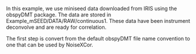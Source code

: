 In this example, we use miniseed data downloaded from IRIS using the obspyDMT package. The data are stored in Example_mSEED/DATA/RAW/continuous1. These data have been instrument deconvolve and are ready for correlation.

The first step is convert from the default obspyDMT file name convention to one that can be used by NoiseXCor.
